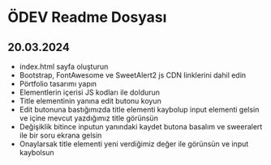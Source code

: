 # ÖDEV Readme Dosyası

## 20.03.2024
- index.html sayfa oluşturun
- Bootstrap, FontAwesome ve SweetAlert2 js CDN linklerini dahil edin
- Pörtfolio tasarımı yapın
- Elementlerin içerisi JS kodları ile doldurun
- Title elementinin yanına edit butonu koyun
- Edit butonuna bastığımızda title elementi kaybolup input elementi gelsin ve içine mevcut yazdığımız title görünsün
- Değişiklik bitince inputun yanındaki kaydet butona basalım ve sweeralert ile bir soru ekrana gelsin
- Onaylarsak title elementi yeni verdiğimiz değer ile görünsün ve input kaybolsun